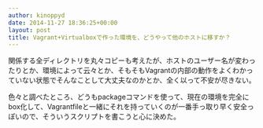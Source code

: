 ```yaml
---
author: kinoppyd
date: 2014-11-27 18:36:25+00:00
layout: post
title: Vagrant+Virtualboxで作った環境を、どうやって他のホストに移すか？
---
```


関係する全ディレクトリを丸々コピーも考えたが、ホストのユーザー名が変わったりとか、環境によって云々とか、そもそもVagrantの内部の動作をよくわかっていない状態でそんなことして大丈夫なのかとか、全く以って不安が尽きない。

色々と調べたところ、どうもpackageコマンドを使って、現在の環境を完全にbox化して、Vagrantfileと一緒にそれを持っていくのが一番手っ取り早く安全っぽいので、そういうスクリプトを書こうと心に決めた。

